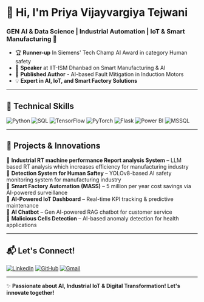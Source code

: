 
# 👋 Hi, I'm Priya Vijayvargiya Tejwani  
### GEN AI & Data Science | Industrial Automation | IoT & Smart Manufacturing 🚀

- 🏆 **Runner-up** In Siemens' Tech Champ AI Award in category Human safety
- 🎤 **Speaker** at IIT-ISM Dhanbad on Smart Manufacturing & AI
- 📖 **Published Author** - AI-based Fault Mitigation in Induction Motors
- 💡 **Expert in AI, IoT, and Smart Factory Solutions**

---

## 🔧 **Technical Skills**

![Python](https://img.shields.io/badge/Python-FFD43B?style=for-the-badge&logo=python&logoColor=blue)
![SQL](https://img.shields.io/badge/SQL-4479A1?style=for-the-badge&logo=postgresql&logoColor=white)
![TensorFlow](https://img.shields.io/badge/TensorFlow-FF6F00?style=for-the-badge&logo=tensorflow&logoColor=white)
![PyTorch](https://img.shields.io/badge/PyTorch-EE4C2C?style=for-the-badge&logo=pytorch&logoColor=white)
![Flask](https://img.shields.io/badge/Flask-000000?style=for-the-badge&logo=flask&logoColor=white)
![Power BI](https://img.shields.io/badge/PowerBI-F2C811?style=for-the-badge&logo=powerbi&logoColor=black)
![MSSQL](https://img.shields.io/badge/MSSQL-CC2927?style=for-the-badge&logo=microsoftsqlserver&logoColor=white)

---

## 🚀 **Projects & Innovations**
🔹 **Industrial RT machine performance Report analysis System** –  LLM based RT analysis which increases efficiency for manufacturing industry   
🔹 **Detection System for Human Saftey** – YOLOv8-based AI safety monitoring system for manufacturing industry   
🔹 **Smart Factory Automation (MASS)** – 5 million per year cost savings via AI-powered surveillance  
🔹 **AI-Powered IoT Dashboard** – Real-time KPI tracking & predictive maintenance  
🔹 **AI Chatbot** – Gen AI-powered RAG chatbot for customer service  
🔹 **Malicious Cells Detection** – AI-based anomaly detection for health applications  

---

## 📬 **Let's Connect!**

[![LinkedIn](https://img.shields.io/badge/LinkedIn-0A66C2?style=for-the-badge&logo=linkedin&logoColor=white)](https://linkedin.com/in/priya-vijayvargiya-tejwani-01441076)
[![GitHub](https://img.shields.io/badge/GitHub-171515?style=for-the-badge&logo=github&logoColor=white)](https://github.com/PriyaVj05T)
[![Gmail](https://img.shields.io/badge/Gmail-D14836?style=for-the-badge&logo=gmail&logoColor=white)](mailto:vijayvargiyapriya05@gmail.com)

---

✨ **Passionate about AI, Industrial IoT & Digital Transformation! Let's innovate together!**
